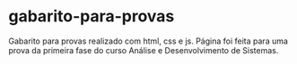 # gabarito-para-provas
Gabarito para provas realizado com html, css e js. Página foi feita para uma prova da primeira fase do curso Análise e Desenvolvimento de Sistemas. 
